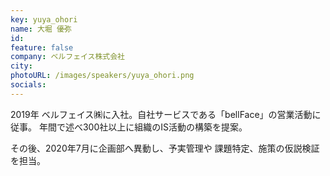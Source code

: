 ```yaml
---
key: yuya_ohori
name: 大堀 優弥
id: 
feature: false
company: ベルフェイス株式会社
city: 
photoURL: /images/speakers/yuya_ohori.png
socials:
---
```

2019年 ベルフェイス㈱に入社。自社サービスである「bellFace」の営業活動に従事。
年間で述べ300社以上に組織のIS活動の構築を提案。

その後、2020年7月に企画部へ異動し、予実管理や
課題特定、施策の仮説検証を担当。